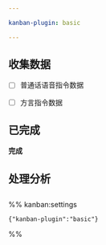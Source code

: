 ```yaml
---

kanban-plugin: basic

---
```


## 收集数据

- [ ] 普通话语音指令数据
- [ ] 方言指令数据


## 已完成

**完成**


## 处理分析



## 



## 





%% kanban:settings
```
{"kanban-plugin":"basic"}
```
%%